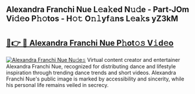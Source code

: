 ## Alexandra Franchi Nue L𝚎a𝚔ed N𝚞𝚍e - Part-JOm Vi𝚍𝚎o P𝚑𝚘tos - H𝚘𝚝 O𝚗𝚕yf𝚊ns L𝚎a𝚔s yZ3kM

# <h2><a href="http://kf7lb2.oniu.top/?m=Alexandra+Franchi+Nue">🔗👉 🔴 Alexandra Franchi Nue P𝚑ot𝚘𝚜 V𝚒d𝚎o</a></h2>

[![Alexandra Franchi Nue Nu𝚍e𝚜](https://i.imgur.com/0qMVB7G.gif)](http://kf7lb2.oniu.top/?m=Alexandra+Franchi+Nue)
Virtual content creator and entertainer Alexandra Franchi Nue, recognized for distributing dance and lifestyle inspiration through trending dance trends and short videos. Alexandra Franchi Nue's public image is marked by accessibility and sincerity, while his personal life remains veiled in secrecy.  

